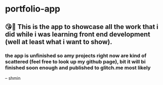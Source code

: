 # portfolio-app
## 😘🤌 This is the app to showcase all the work that i did while i was learning front end development (well at least what i want to show). 
### the app is unfinished so amy projects right now are kind of scattered (feel free to look up my github page), bit it will bi finished soon enough and published to glitch.me most likely

– shmin
